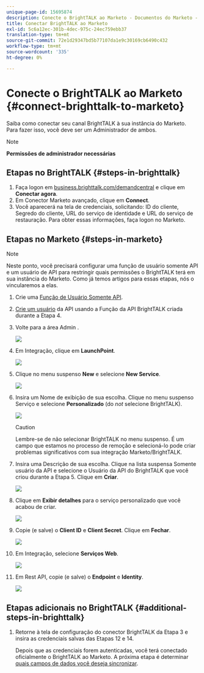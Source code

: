 ```yaml
---
unique-page-id: 15695874
description: Conecte o BrightTALK ao Marketo - Documentos do Marketo - Documentação do produto
title: Conectar BrightTALK ao Marketo
exl-id: 5c6a12ec-301b-4dec-975c-24ec759ebb37
translation-type: tm+mt
source-git-commit: 72e1d29347bd5b77107da1e9c30169cb6490c432
workflow-type: tm+mt
source-wordcount: '335'
ht-degree: 0%

---
```


# Conecte o BrightTALK ao Marketo {#connect-brighttalk-to-marketo}

Saiba como conectar seu canal BrightTALK à sua instância do Marketo. Para fazer isso, você deve ser um Administrador de ambos.

>[!NOTE]
>
>**Permissões de administrador necessárias**

## Etapas no BrightTALK {#steps-in-brighttalk}

1. Faça logon em [business.brighttalk.com/demandcentral](https://business.brighttalk.com/demandcentral/login) e clique em **Conectar agora**.
1. Em Conector Marketo avançado, clique em **Connect**.
1. Você aparecerá na tela de credenciais, solicitando: ID do cliente, Segredo do cliente, URL do serviço de identidade e URL do serviço de restauração. Para obter essas informações, faça logon no Marketo.

## Etapas no Marketo {#steps-in-marketo}

>[!NOTE]
>
>Neste ponto, você precisará configurar uma função de usuário somente API e um usuário de API para restringir quais permissões o BrightTALK terá em sua instância do Marketo. Como já temos artigos para essas etapas, nós o vincularemos a elas.

1. Crie uma [Função de Usuário Somente API](/help/marketo/product-docs/administration/users-and-roles/create-an-api-only-user-role.md).
1. [Crie um usuário](/help/marketo/product-docs/administration/users-and-roles/create-an-api-only-user.md) da API usando a Função da API BrightTALK criada durante a Etapa 4.
1. Volte para a área Admin .

   ![](assets/one.png)

1. Em Integração, clique em **LaunchPoint**.

   ![](assets/two.png)

1. Clique no menu suspenso **New** e selecione **New Service**.

   ![](assets/three.png)

1. Insira um Nome de exibição de sua escolha. Clique no menu suspenso Serviço e selecione **Personalizado** (do _not_ selecione BrightTALK).

   ![](assets/four.png)

   >[!CAUTION]
   >
   >Lembre-se de não selecionar BrightTALK no menu suspenso. É um campo que estamos no processo de remoção e selecioná-lo pode criar problemas significativos com sua integração Marketo/BrightTALK.

1. Insira uma Descrição de sua escolha. Clique na lista suspensa Somente usuário da API e selecione o Usuário da API do BrightTALK que você criou durante a Etapa 5. Clique em **Criar**.

   ![](assets/five.png)

1. Clique em **Exibir detalhes** para o serviço personalizado que você acabou de criar.

   ![](assets/six.png)

1. Copie (e salve) o **Client ID** e **Client Secret**. Clique em **Fechar**.

   ![](assets/eight-1.png)

1. Em Integração, selecione **Serviços Web**.

   ![](assets/nine-1.png)

1. Em Rest API, copie (e salve) o **Endpoint** e **Identity**.

   ![](assets/ten.png)

## Etapas adicionais no BrightTALK {#additional-steps-in-brighttalk}

1. Retorne à tela de configuração do conector BrightTALK da Etapa 3 e insira as credenciais salvas das Etapas 12 e 14.

   Depois que as credenciais forem autenticadas, você terá conectado oficialmente o BrightTALK ao Marketo. A próxima etapa é determinar [quais campos de dados você deseja sincronizar](https://support.brighttalk.com/hc/en-us/articles/115005131274-BrightTALK-Connector-for-Marketo-Choose-the-Fields-to-Sync).
